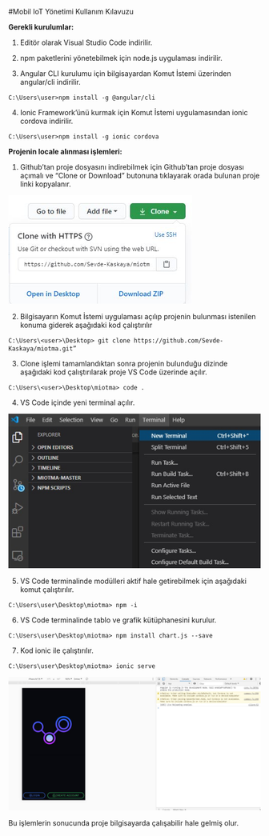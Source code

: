 #Mobil IoT Yönetimi Kullanım Kılavuzu


**Gerekli kurulumlar:**

   1. Editör olarak Visual Studio Code indirilir.


   2. npm paketlerini yönetebilmek için node.js uygulaması indirilir.


   3. Angular CLI kurulumu için bilgisayardan Komut İstemi üzerinden angular/cli indirilir.
   ```
   C:\Users\user>npm install -g @angular/cli
   ```

   4. Ionic Framework’ünü kurmak için Komut İstemi uygulamasından ionic cordova indirilir.
   ```
   C:\Users\user>npm install -g ionic cordova
   ```


**Projenin locale alınması işlemleri:** 
   1. Github’tan proje dosyasını indirebilmek için Github’tan proje dosyası açımalı ve “Clone or Download” butonuna tıklayarak orada bulunan proje linki kopyalanır. 

   ![1](1.JPG)
             
   2. Bilgisayarın Komut İstemi uygulaması açılıp projenin bulunması istenilen konuma giderek aşağıdaki kod çalıştırılır
   ```
   C:\Users\<user>\Desktop> git clone https://github.com/Sevde-Kaskaya/miotma.git” 
   ```

   3. Clone işlemi tamamlandıktan sonra projenin bulunduğu dizinde aşağıdaki kod çalıştırılarak proje VS Code üzerinde açılır.
   ```
   C:\Users\<user>\Desktop\miotma> code .
   ```

   4. VS Code içinde yeni terminal açılır.

   ![2](2.JPG)

   5. VS Code terminalinde  modülleri aktif hale getirebilmek için aşağıdaki komut çalıştırılır.
   ```
   C:\Users\user\Desktop\miotma> npm -i
   ```

   6. VS Code terminalinde tablo ve grafik kütüphanesini kurulur.
   ```
   C:\Users\user\Desktop\miotma> npm install chart.js --save
   ```

   7. Kod ionic ile çalıştırılır.
   ```
   C:\Users\user\Desktop\miotma> ionic serve
   ```

   ![3](3.JPG)

Bu işlemlerin sonucunda proje bilgisayarda çalışabilir hale gelmiş olur.


